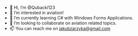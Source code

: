 - 👋 Hi, I’m @Qubacki123
- 👀 I’m interested in aviation!
- 🌱 I’m currently learning C# with Windows Forms Applications.
- 💞️ I’m looking to collaborate on aviation related topics.
- 📫 You can reach me on jakubzarzyka@gmail.com

<!---
Qubacki123/Qubacki123 is a ✨ special ✨ repository because its `README.md` (this file) appears on your GitHub profile.
You can click the Preview link to take a look at your changes.
--->
